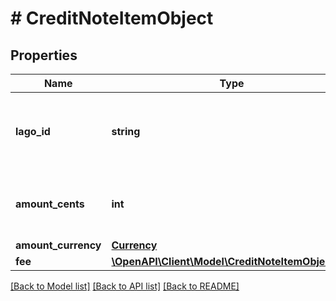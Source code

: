 # # CreditNoteItemObject

## Properties

Name | Type | Description | Notes
------------ | ------------- | ------------- | -------------
**lago_id** | **string** | The credit note’s item unique identifier, created by Lago. |
**amount_cents** | **int** | The credit note’s item amount, expressed in cents. |
**amount_currency** | [**Currency**](Currency.md) |  |
**fee** | [**\OpenAPI\Client\Model\CreditNoteItemObjectFee**](CreditNoteItemObjectFee.md) |  |

[[Back to Model list]](../../README.md#models) [[Back to API list]](../../README.md#endpoints) [[Back to README]](../../README.md)
